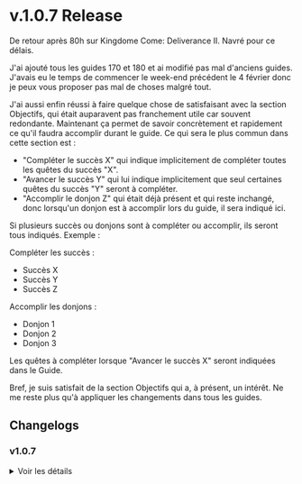 # v.1.0.7 Release
De retour après 80h sur Kingdome Come: Deliverance II. Navré pour ce délais.

J'ai ajouté tous les guides 170 et 180 et ai modifié pas mal d'anciens guides. J'avais eu le temps de commencer le week-end précédent le 4 février donc je peux vous proposer pas mal de choses malgré tout.

J'ai aussi enfin réussi à faire quelque chose de satisfaisant avec la section Objectifs, qui était auparavent pas franchement utile car souvent redondante.
Maintenant ça permet de savoir concrètement et rapidement ce qu'il faudra accomplir durant le guide. Ce qui sera le plus commun dans cette section est :
  - "Compléter le succès X" qui indique implicitement de compléter toutes les quêtes du succès "X".
  - "Avancer le succès Y" qui lui indique implicitement que seul certaines quêtes du succès "Y" seront à compléter.
  - "Accomplir le donjon Z" qui était déjà présent et qui reste inchangé, donc lorsqu'un donjon est à accomplir lors du guide, il sera indiqué ici.

Si plusieurs succès ou donjons sont à compléter ou accomplir, ils seront tous indiqués. Exemple :

Compléter les succès :
- Succès X
- Succès Y
- Succès Z

Accomplir les donjons :
- Donjon 1
- Donjon 2
- Donjon 3

Les quêtes à compléter lorsque "Avancer le succès X" seront indiquées dans le Guide.

Bref, je suis satisfait de la section Objectifs qui a, à présent, un intérêt. Ne me reste plus qu'à appliquer les changements dans tous les guides.


## Changelogs

### v1.0.7

<details>
<summary>Voir les détails</summary>


## Guides


### Modifications
Beaucoup de modifications.

<details>
<summary>Voir les détails</summary>

- À travers le Krosmoz 
  - Correction du titre du guide "A" -> "À".
  - Uniformisation de la section Objectifs.
  - Ajout d'explications quant à la quête "Du rire en barre".
- Faire le kéké
  - Uniformisation.
  - Ajout d'un lien vers DofusDB pour les Poils de Kerubim.
- Amakna : Premières quêtes
  - Retrait de la section Informations importantes
  - Ajout d'un paragraphe de directives.
  - Ajout d'un lien vers DofusDB pour les Pelles de Boisailles
  - Modifications des Objectifs
- Captain Amakna : À la poursuite des Vilaines
  - Correction du titre du guide "A" -> "À".
  - Uniformisation global.
  - Ajout d'un lien vers DofusDB pour les Étoffes Mystérieuses.
  - Éclaircissement des directives.
- Sufokia : Le bon air de la mer d'Asse - Début
  - Uniformisation global.
  - Ajout d'un lien DofusDB vers les Étoiles de la Mer d'Asse.
  - Ajout d'un paragraphe sur la quête Des étoiles dans l'estomac.
  - Amélioration des directives.
- Choix de l'alignement
  - Légère amélioration de la section Pourquoi s'aligner.
- Rush Donjons - 1
  - Uniformisation de Objectifs
  - Éclaircissement des directives.
- Pandala : Introduction aux Dofus
  - Ajout du succès Partie prise pour la quête Intrusion chez les wabbits.
  - Ajout d'un objectif pour Mortelle randonnée et Partie prise.
  - Ajout d'une section pour Partie prise et modifications des paragraphes existant pour le prendre en compte.
  - Retrait d'un objectif.
  - Uniformisation de la section Informations importantes.
- Sidimote : Les landes mortes - Début
  - Ajout de liens DofusDB pour les potions Breuvage d'Erazal et le monstre Vampire Omane.
- Le Campement des Bworks et Gobelins
  - Améliorations des Objectifs
  - Ajout de liens DofusDB pour les Bière bwork et DPLN pour le sort commun Foudroiement de Grunob.
- Rush Donjons - 2 
  - Uniformisation de Objectifs
- Archipel de Valonia - Albuera
  - Retrait d'un objectif.
  - Ajout de la position du bateau pour se rendre sur l'archipel.
  - Uniformisation de Informations importantes.
- Dofus Ocre : L'Éternelle Moisson
  - Ajout du succès Service de dépannage. (Fait lors de la précédente MàJ)
- Ocre d'Ambre - Akadémie des Gobs & Grotte Hesque
  - Uniformisation des Objectifs.
  - Uniformisation de la rédaction du Guide.
- Ile de Moon : Territoire Kanniboule
  - Uniformisation des Objectifs.
  - Uniformisation de Informations importantes.
  - Ajout de liens DofusBook vers la Panoplie Tortue, Caracoiffe. DofusDB vers la ressource Bananagrume. DPLN vers le sort Kannibulle.
  - Ajout d'un paragraphe sur le succès Donjons avancés.
  - Uniformisation de la rédaction du Guide.
- Quêtes d'alignement : 20 + Ordre 1 (Bonta)
  - Correction d'une faute sur le numéro de la quête Le Tabi d'Amayiro qui était 20 alors que c'est la 19.
  - Ajout de directives pour la quête 20 Le fantôme de Tsog.
  - Modification du titre du paragraphe "Ordre" en "À vos Ordres !" & Mention de complétion de la quête d'Ordre.
  - Ajout du succès Mot d'Ordre au guide et de directives le concernant.
  - Uniformisation de la section Objectifs.
- Quêtes d'alignement : 20 + Ordre 1 (Brâkmar)
  - Modification du titre du paragraphe "Ordre" en "À vos Ordres !" & Mention de complétion de la quête d'Ordre.
  - Ajout du succès Mot d'Ordre au guide et de directives le concernant.
  - Légère modification des directives pour la quête 20.
  - Uniformisation de la section Objectifs.
- Dofus Cawotte - 1 - Wa Wabbit
  - Amélioration de la section Objectifs
  - Uniformisation de la rédaction du Guide.
  - Ajout d'un paragraphe sur les raccourcis ajoutés avec Dofus 3.
- Rush Donjons - 4 - Gélaxième dimension
  - Uniformisation de la rédaction du Guide.
- Sufokia : Le bon air de la mer d'Asse - Fin
  - Uniformisation des sections Objectifs et Guide.
- Rush Donjons - 5 - Épreuve de Draegnerys
  - Uniformisation de la rédation du Guide & Ajout du bon moment pour accomplir le donjon.
- Île d'Otomaï : Les Pirates
  - Amélioration de la section Objectifs
  - Uniformisation de la rédation du Guide & Ajout du bon moment pour accomplir le donjon.
- Quêtes d'alignement : 29
  - Changement de l'alignement du guide en Bonta.
  - Uniformisation de la rédaction du Guide & de la section Objectifs.
  - Les titres des quêtes dans le guide correspondent donc maintenant aux noms des quêtes de Bonta.
- Sidimote : Les landes mortes - Fin
  - Amélioration de la section Informations importantes.
  - Uniformisation de la rédaction du Guide.
- Saharach : la Dune des Ossements
  - Uniformisation de la section Objectifs.
  - Ajout de ressources à prévoir.
  - Améliorations du Guide via l'ajout d'informations manquantes.
  - Ajout d'un lien DofusDB pour la Flûte de Mastodonte.
- Dofus Cawotte - 2 - Wa Wobot
  - Uniformisation de la section Objectifs
  - Uniformisation de la rédaction du Guide.
  - Retrait du paragraphe concernant la quête Intrusion chez les wabbits.
- Montagne des Koalaks : Tout ça pour du kaliptus
  - Uniformisation globale.
  - Ajout de directives concernant le succès l'osmose.
- Île de Moon : Les Pirates du Chouque
  - Uniformisation globale.
  - Ajouts de directives concernants les succès & Amélioration de la directive globale.
- Route des Roulottes : Hurlements de rire
  - Uniformisation globale.
  - Ajout de directives globales.
  - Ajout du bon moment pour accomplir le donjon.
  - Retrait d'un paragraphe d'Informations importantes concernant les quêtes.
  - Ajout de la mention de la complétion du succès Donjons trois point cinq.

</details>


### Ajouts
- Quêtes d'alignement : 29 (Brâkmar)
- Pandala 2 - Dojo
- Saharach : La gorge des vents hurlants & La cité détruite
- Xelorium Chapitre 2 : XLII
- Frigost - La Crevasse Perge
- Ocre d'Ambre : Quand les esprits s'échauffent
- Pandala : Le Gardien de l'Immaculé
- Ocre d'Ambre : Fin
- Srambad Chapitre 2 : Toxoliath
- Royaume d'Amakna : Les derniers d'entre nous
- Quêtes d'alignement : 85 + Ordre 4 (Bonta)
- Quêtes d'alignement : 85 + Ordre 4 (Brâkmar)



## Succès

### Modifications
- Le gardien de l'immaculé 
  - Changement de l'ordre d'affichage de deux des quêtes pour refléter le sens de complétion.
- À vos Ordres !
  - Correction du titre "A" -> "À" & "ordres!" -> "Ordres !".
- Mot d'Ordre
  - Correction du titre "ordre" -> "Ordre".



### Ajouts
- Slip ou caleçon


## Quêtes

### Ajouts 
- Chaud du S.L.I.P.






# v.1.0.6 Release
Comme j'ai pu me concentrer sur la rédaction cette semaine, j'ai bien avancer et voilà donc tous les guides de niveau 140, 150 et 160.

À vu de nez je dirais qu'il me reste 3 semaines de travail pour finir la rédaction de ce qu'il manque, maintenant pas sûr que ce soit fini dans ce délai avec la sortie de Kingdome Come : Deliverance II qui arrive... Je vais faire de mon mieux, promis.

Ensuite j'ai réutilisé les premiers guides pour test un perso et je me suis me rendu compte qu'ils pourraient être améliorés, une nouvelle fois, avec plus de directives pour faciliter la compréhension. Comme c'est le cas dans mes dernières rédactions où j'ai pas eu le choix vu le casse tête des guides Frigost et Pandala...
J'ai d'ailleurs eu le temps de commencer à les améliorer.


## Changelogs

### v1.0.6 Release

<details>
<summary>Voir les détails</summary>

## Général

### Modifications
- Le titre du guide est à présent affiché en nom de fenêtre.

### Ajouts
- Ajout des copyrights


## Guides
Les guides 140, 150 et 160 ont été rédigés.

### Modifications
- Mise à jour des titres de certains guides pour correspondre à ceux de Skyzio. Je ne met pas le détail puisque ça concerne des guides qui n'étaient plus visible depuis la 1.0.2
- Frigost : Le Royalmouth
  - Amélioration des instructions globales du guide + du passage du donjon.
  - Ajout de la mention de la quête Antiroyaliste.
  - Correction sur les instructions donnés pour la quête Bienvenue à Frigost.
  - Ajout d'une explication quant au choix concernant la quête Agriculture ou Alchimie.
  - Ajustement des Objectifs.
- Rush Donjons - 1
  - Ajout des donjons à accomplir dans Objectifs
  - Éclaircissement quant au "bon moment" pour accomplir les donjons.
- Pandala : Introduction aux Dofus
  - Ajout de directives quant aux quêtes à compléter.
- Sidimote : Les landes mortes - Début
  - Changement du contenu d'information importantes.
  - Reformatage du guide pour comprendre le titre du succès et ajout de l'ancien contenu d'informations importantes dans le guide + quelques modifications.
- Le Campement des Bworks et Gobelins
  - Reformatage global.
  - Ajout d'un paragraphe de directives.
  - Ajout de la mention du succès Première édition de donjons.
  - Retrait du paragraphe sur le donjon.
- Caniablanca : Exploration des plaines
  - Retrait de la section informations importantes
  - Retrait du paragraphe sur La foire au gobs
  - Modification des Objectifs
- Quêtes d'alignement : 19 (Bonta)
  - Ajout de directives selon le sens d'accomplissement des donjons choisi.
- Rush Donjons - 2
  - Ajout de la mention du Nid du Kwakwa dans Informations importantes.
  - Éclaircissement quant au "bon moment" pour accomplir les donjons.
- Archipel de Valonia - Albuera
  - Reformatage pour uniformiser le style de la rédaction.
- Sufokia : Accéder à l'ile d'Otomaï
  - Reformatage pour uniformiser le style de la rédaction.
  - Ajout de l'objectif "Compléter le succès".
  - Retrait de l'objectif "Sauvegarder les zaaps".
- Dofus Ocre : L'Éternelle Moisson
  - Reformatage pour uniformiser le style de la rédaction.
  - Ajout d'un paragraphe de directives.

### Ajouts
- Frigost : Les Pins Perdus & Le Lac Gelé
- Quêtes d'alignement : 60 + Ordre 3 (Bonta)
- Quêtes d'alignement : 60 + Ordre 3 (Brâkmar)
- Bleu Turquoise - 2 / 5 - Troisième Dofus Primordial
- Royaume d'Amakna : L'art de la langue de bois
- Pandala : Sous des nuages de cendre 
- Frigost - Le Berceau d'Alma
- Bleu Turquoise - 3 / 5 - Troisième Dofus Primordial
- Frigost - Les Larmes d'Ouronigride
- Quêtes d'alignement : 70 (Bonta)
- Quêtes d'alignement : 70 (Brâkmar)
- Forêt Maléfique - Fin
- Otomaï : l'Arbre Hakam
- Bleu Turquoise - 4 / 5 - Troisième Dofus Primordial
- Cania : La Voyageuse Imprudente
- Enutrosor Chapitre 2 : Phossile
- Ecaflipus Chapitre 2 : Ush
- Rush Donjons - 7 - Minotot

### Suppression
- Quêtes de Silvosse - Partie 2
- Rush Donjons - 8
- Tour du Monde - Fin
- Frigost - Le Berceau d'Alma Pt 2


## Succès

### Modifications 
- Les survivants de Frigost
  - Ajout de l'icone à prévoir : Capture.

### Ajouts
- Forage à tout va
- Les carrières de glace


## Quêtes

### Modifications
- GaBuZoMeu
  - Le lien n'était pas celui de la quête.

### Ajouts
- Pêche en eaux gelées
- Il est frais mon pichon
- Hôtel de glace
- La fonte des glaces
- L'ombre et la glace
- Lumière sur l'ombre
- Qu'est-ce qu'on a fait des tuyaux ?
- Lâcher les gaz


</details>




### v1.0.5 Release

<details>
<summary>Voir les détails</summary>

## Général

Plus de détails sur la [refonte de l'installation](#refonte-de-linstallation) plus bas. 

### Modifications
- Refonte total du fichier de configuration de l'application Electron. Et particulièrement l'installation.
- Ajustement de la partie Installation du README.

### Ajouts
- Ajout d'une fenêtre indiquant que l'installation est en cours.
- Ajout d'un "splash screen" qui est une fenêtre de chargement qui s'affiche le temps que l'app se charge.
- Ajout de Python 3.13.1 dans l'application et ainsi retirer cette dépendance.


## Guides
Ajout de tous les guides 130.

### Modifications

- "Astrub : Introduction au background et avancée du personnage" 
  - Paragraphes oubliés ajoutés.
  - Ajout de section à dévoiler via "Afficher" pour rendre le guide plus digeste.
  - Affinement des explications et du formatage des paragraphes liés aux donjons.
  - Ajout des changelogs de la version 1.0.5.
- "Frigost : Le Royalmouth"
  - Ajout de la mention "accomplir le donjon"
- "Pourpre Profond - 2 / 3 - Second Dofus Primordial"
  - Correction de plusieurs fautes dans les explications par rapport à la quête "Le trésor de Totankama" principalement.
- "Cania : Ça en valait la plaine"
  - Ajout de la mention de la quête "Jeu de Trooll"
- "Le Campement des Bworks et Gobelins"
  - Ajout de la mention de la quête "Jeu de Trooll" et du succès "Ça en valait la plaine"

### Ajouts

- "Srambad Chapitre 1 : Capitaine Ekarlatte"
- "Pourpre Profond - 3 / 3 - Second Dofus Primordial"
- "Cania : Ça en valait la plaine - Fin"
- "Saharach : Territoire Cacterre"
- "Pandala : Des larmes de pierres"

### Suppression

- "Pandala 1 - Le Dojo"


## Succès

### Modifications 
- "Au clair de la dune"
  - Ajout de demande : donjon.
- "Des larmes de pierres"
  - Changement de l'ordre d'affichage des quêtes pour refléter les directives du guide.
- "La tornade des donjons"
  - Ajout de la quête "Tour de passe-passe" qui avait été oubliée.


## CSS
- Ajout de marges dans les sections à dévoiler via le bouton "Afficher"



</details>

## Refonte de l'installation
Ça aura été un casse tête mais au moins c'est fait, et puis c'était nécessaire. J'ai donc :
 - Intégrer la dépendance Python à l'application, ce qui à pour conséquence d'avoir augmenté la taille de GPOD3.
 - Refonte en totalité mon fichier de configuration de l'application Electron. Traduction : L'installation et le lancement de l'app.
 - Ajouter une fenêtre "installateur" qui suit celle de Squirrel (Le gif vert au début de l'installation).
 - Ajouter un écran de démarrage pour le style.
 
La majeur partie des problèmes venaient du fait que l'installateur Squirrel se fermait précocement. Et j'ai autant galérer à cause de ma méconnaissance d'Electron et surtout ici de Squirrel. 
Il se trouve que l'évènement "--squirrel-install" dans lequel j'imaginais pouvoir faire toutes les opérations d'installations, à une durée de vie fixe de 15s puis s'arrête et passe au suivant, or selon le PC et la connexion, GPOD3 met plus de temps que ça à s'installer. 
Donc j'ai passé des jours, littéralement, à chercher une solution à un problème qui ne pouvait être résolu. 

Mais j'ai pu commencer à avancer des lors que j'ai eu cette info et résultat j'ai remplacé le vide par une petite fenêtre indiquant que l'installation se déroule. C'est très minimaliste pour l'instant mais fonctionnel. Ce sera amélioré ultérieurement.

J'en ai profité pour ajouter une fenêtre de démarrage pendant que l'app charge. Là encore rien de bien tape à l'œil mais au moins il y a quelque chose.
 
Globalement c'est encore loin d'être parfait mais je m'y retrouve donc c'est pas mal pour avancer.
J'ai encore à améliorer certaines choses mais je ne devrais plus avoir trop de retour négatifs en ce qui concerne l'installation qui échouée régulièrement. Si vous avez un problème lors de l'installation en **version ≥ 1.0.5** n'hésitez pas à me le faire savoir.

## Sauvegarde de la progression
Il est à présent possible depuis la **version 1.0.3** de sauvegarder et charger sa progression via un menu d'option situé en haut à droite de l'application. 
- Pour les utilisateurs de la **version ≥ 1.0.3** ou si c'est votre première utilisation, alors tout va bien pour vous. Vous trouverez quand même des explications sur comment ça fonctionne tout en bas "Version ≥ 1.0.3" ou dans le premier guide de GPOD3.
- Pour les utilisateurs des versions précédentes ( **version ≤ 1.0.2** ) voir la section "Version ≤ 1.0.2" un peu plus bas.

**Remarque** : La mise à jour n'est pas encore un procédé très abouti. Idéalement il faudra que je rende tout ça in-app automatique. Techniquement c'est déjà possible avec les deux autres fichiers que je fourni, le .nupkg et le RELEASES mais il faut encore que je comprenne comment.

### Version ≤ 1.0.2
Pour ceux ayant utilisé une version inférieur ou égale à la **1.0.2** et qui ne souhaitent pas perdre leurs progression en mettant l'app à jour, il vous faudra faire quelques manipulations. Pas de panique voici la marche à suivre :
1. Téléchargez le dossier "creation_sauvegarde.7z" et dézippez le où vous voulez.
2. Vous aurez deux fichiers : "save.bat" et "create_save.py".
3. Ouvrez les fichiers locaux de l'application en faisant un clique droit sur l'icone de l'application présente sur votre bureau > "Ouvrir l'emplacement du fichier". Ou bien faites la combinaison de touches "Windows" + "R" et collez %LocalAppData% puis faites entrer et ouvrez le dossier "GPODofus3".
4. Allez dans le dossier app-1.X.X (les X correspondent à votre version) notez que vous y êtes déjà si vous avez êtes passer par "Ouvrir l'emplacement du fichier" > "resources" > "app". Glissez dans ce dernier le fichier "create_save.py".
5. Retournez 2 fois en arrière dans le dossier app-1.X.X et glissez y le fichier "save.bat".
6. Enfin, double cliquez sur "save.bat" et cela vous créera la sauvegarde de votre progression.

Vous pouvez maintenant installer la nouvelle version de l'application. 
Une fois dans l'application nouvellement installée puis lancée, ouvrez le menu via l'icone située en haut à droite de l'application et cliquez sur "Charger". Cela ira chercher le fichier de sauvegarde crée précédemment. 
Maintenant plus de panique puisque vous n'aurez plus besoin de faire cette opération manuellement il vous faudra simplement cliquer sur "Sauvegarder" et cela fera la même chose.

### Version ≥ 1.0.3
1. Cliquez sur le menu d'option en haut à droite de l'application. 
2. Dans la section "Sauvegarde" vous avez 2 options : 
    - La première créera la sauvegarde. 
    - La seconde la chargera.
    
C'est aussi simple que ça. Une fois la sauvegarde créée, vous pourrez mettre l'application à jour en installant les nouvelle version et une fois l'application lancée vous n'aurez qu'à appuyer sur "Charger" et vous retrouverez votre progression (une fois l'application redémarrée ou si vous passez au guide suivant ou précédent).



# v.1.0.4 Release
**BIEN LIRE LA SECTION INSTALLATION DU README**
- Améliorations des guides existants.
- Ajout de nouveaux guides.
- La sauvegarde de l'alignement choisi est à présent sauvegarder lors d'une sauvegarde de la progression.

## Changelogs
Cette fois-ci j'ai un vrai changelogs à proposer que voici.

### v1.0.4 Release

<details>
<summary>Voir les détails</summary>

## Général

### Ajouts
- Ajout de la sauvegarde de l'alignement de l'utilisateur.
- Ajustement du chemin du script d'installation dans install.vbs.
- Ajout d'un "pause" dans le script de lancer run.bat.


## Guides

### Modifications

<details>
<summary>Voir les détails</summary>

- "Tutoriel - GPODofus3"
  - Retrait du bloc "Remarque" de "Changelogs".
  - Ajout du changelogs pour la version 1.0.4.
- "Introduction aux dimensions divines"
  - Ajout du succès "Errances félines" et modifications du guide pour refléter cet ajout.
  - Quelques modifications dans les explications sur le Dofus des Veilleurs.
- "Ocre d'Ambre - Reine Nyée"
  - Ajout de directives pour la quête "Rester planté là".
- "Dofus des Veilleurs : Odyssée en Trois dimensions"
  - Ajout de la mention "accomplir le donjon" pour la quête "Le disparu de Sufokia".
- "La Fratrie des Oubliés"
  - Retrait du mot "Fin" du titre car il n'y en a plus qu'un.
- "Noir d'Ébène"
  - Changement du titre en "Dofus Ebène - 1 / 2"
- Les titres de tous les guides d'alignements ont été modifiés.
  - Ajout d'un [ A ] pour les différencier.
  - Retrait de la majuscule du mot "Alignement".
  - Retrait des mots "Bonta" ou "Brâkmar" qui étaient présent dans la plupart des guides alors que ce n'était pas nécessaire puisqu'ils ne sont de toute façon visible que pour l'alignement selectionné.
  - Uniformisation : Certains étaient séparés par des " - " d'autres par des " : ".
- Améliorations de tous les guides d'alignements
  - Ajout des numéros des quêtes dans les titres de la section "Guide" pour s'y retrouver plus facilement.
  - [En cours] Ajout d'informations manquante entre autre sur des prérequis qui méritaient d'être mis en avant.
  - Changements de mots utilisés pour rester cohérent avec les autres guides (exemple "accomplir" lorsqu'il sagit de parler d'un donjon, "compléter" pour des quêtes / succès, etc.)
- "Quêtes d'alignement : 40 + Ordre 2" (Brâkmar)
  - Changement du titre en "Quêtes d'alignement : 40"
  - Retrait du succès "Jusqu'à nouvel ordre" et de la mention de l'Ordre 2 du titre et du Guide. Ce n'est en effet pas pertinent puisqu'il n'est pas possible de le passer lors de ce guide.
- "Vert Émeraude : Premier Dofus Primordial"
  - Ajout d'une précision pour les Brâkmariens concernant la quête d'alignement 40 + le passage de l'ordre 2 une fois le Meulou accompli.
- "Rush Donjons - 6" : Ajout d'un lien vers le chemin pour se rendre dans le donjon Koulosse.

</details>

### Ajouts (Guides 110, 120)

- "110 - Eliocalypse - Résonance".
- "110 - Quêtes d'Alignement : Bonta - 41".
- "110 - Quêtes d'Alignement : Brâkmar - 41".
- "110 - Bonta & Brâkmar : Frères ennemis".
- "110 - Cania : Ça en valait la plaine".
- "110 - Ecaflipus Chapitre 1 : Pounicheur".
- "110 - Ocre d'Ambre - Damadrya".
- "110 - Pandala : De quel bois je me chauffe".
- "110 - Pourpre profond - 1 / 3 - Second Dofus Primordial".
- "120 - Frigost : Le Royalmouth".
- "120 - Quêtes d'Alignement : Bonta - 55".
- "120 - Quêtes d'Alignement : Brâkmar - 55".
- "120 - Pourpre Profond - 2 / 3 - Second Dofus Primordial".
- "120 - La Fratrie des Oubliés".
- "120 - Xelorium Chapitre 1 : Fraktale".
- "120 - Dofus Ebène - 1 / 2".

### Suppression

- "110 : Fratrie des Oubliés - 1 / 2".

## Succès

### Ajouts

- "Problèmes et solutions".
- "Objets trouvés".

## Quêtes

### Modifications

- Ajout d'un [P] ou [A] au titre des quêtes du succès "Agriculture ou Alchimie" pour indiquer si c'est une quête "Agriculture" [P] ou "Alchimie" [A].

### Ajouts

- "Pauvre Kiki.".
- "Star ski et Dutch.".
- "Groméo et Ginette.".
- "La marche de l'impératrice.".
- "Gène et tique.".
- "Manque de re-peau.".
- "Scierie Bambelle.".
- "Semer ses graines.".
- "Une blague vaseuse ?".
- "Un volcan s'éteint.".
- "Souvenir, souvenir.".
- "Bricoleur de génie.".
- "Un gros cube, un p'ti cube.".
- "Bijoux de famille.".
- "Obscurantisme.".
- "Monstre aux plantes.".
- "La transe du crystal.".
- "Art nacre.".
- "Glourmandise.".


## CSS 

- Retrait du font-weight: 500; de ".quest"
- Ajout des h6 avec font-size: 1em;
- Ajout font-weight: 500; dans ".dungeon"

</details>